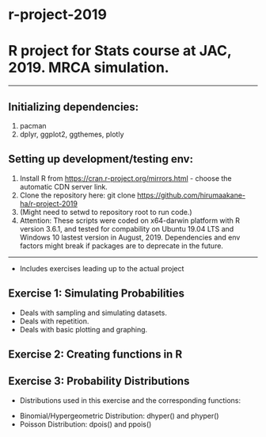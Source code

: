# r-project-2019
# R project for Stats course at JAC, 2019. MRCA simulation.
--------------------------------------------------------
## Initializing dependencies:
1. pacman
2. dplyr, ggplot2, ggthemes, plotly
## Setting up development/testing env:
1. Install R from https://cran.r-project.org/mirrors.html - choose the automatic CDN server link.
2. Clone the repository here: git clone https://github.com/hirumaakane-ha/r-project-2019
3. (Might need to setwd to repository root to run code.)
4. Attention: These scripts were coded on x64-darwin platform with R version 3.6.1, and tested for compability on Ubuntu 19.04 LTS and Windows 10 lastest version in August, 2019. Dependencies and env factors might break if packages are to deprecate in the future.
--------------------------------------------------------
* Includes exercises leading up to the actual project

## Exercise 1: Simulating Probabilities
- Deals with sampling and simulating datasets.
- Deals with repetition.
- Deals with basic plotting and graphing.

## Exercise 2: Creating functions in R


## Exercise 3: Probability Distributions
* Distributions used in this exercise and the corresponding functions:
- Binomial/Hypergeometric Distribution: dhyper() and phyper()
- Poisson Distribution: dpois() and ppois()
